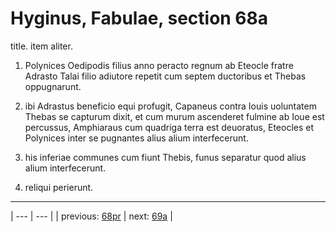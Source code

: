# Hyginus, Fabulae, section 68a

title. item aliter.



1. Polynices Oedipodis filius anno peracto regnum ab Eteocle fratre Adrasto Talai filio adiutore repetit cum septem ductoribus et Thebas oppugnarunt.



2. ibi Adrastus beneficio equi profugit, Capaneus contra Iouis uoluntatem Thebas se capturum dixit, et cum murum ascenderet fulmine ab Ioue est percussus, Amphiaraus cum quadriga terra est deuoratus, Eteocles et Polynices inter se pugnantes alius alium interfecerunt.



3. his inferiae communes cum fiunt Thebis, funus separatur quod alius alium interfecerunt.



4. reliqui perierunt.



---

| --- | --- |
| previous: [68pr](../68pr/) | next: [69a](../69a/) |